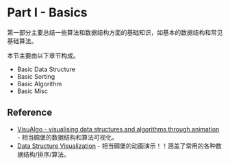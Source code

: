 # Part I - Basics

第一部分主要总结一些算法和数据结构方面的基础知识，如基本的数据结构和常见基础算法。

本节主要由以下章节构成。

* Basic Data Structure
* Basic Sorting
* Basic Algorithm
* Basic Misc

## Reference

* [VisuAlgo - visualising data structures and algorithms through animation](http://www.comp.nus.edu.sg/~stevenha/visualization/index.html) - 相当碉堡的数据结构和算法可视化。
* [Data Structure Visualization](http://www.cs.usfca.edu/~galles/visualization/Algorithms.html) - 相当碉堡的动画演示！！涵盖了常用的各种数据结构/排序/算法。

